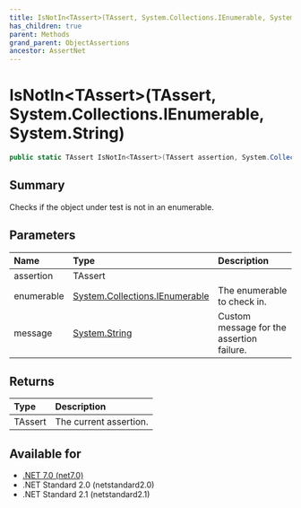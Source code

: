 ```yaml
---
title: IsNotIn<TAssert>(TAssert, System.Collections.IEnumerable, System.String)
has_children: true
parent: Methods
grand_parent: ObjectAssertions
ancestor: AssertNet
---
```

# IsNotIn&lt;TAssert&gt;(TAssert, System.Collections.IEnumerable, System.String)

```csharp
public static TAssert IsNotIn<TAssert>(TAssert assertion, System.Collections.IEnumerable enumerable, System.String message);
```

## Summary
Checks if the object under test is not in an enumerable.

## Parameters
| Name       | Type                                                                                                          | Description                               |
|:-----------|:--------------------------------------------------------------------------------------------------------------|:------------------------------------------|
| assertion  | TAssert                                                                                                       |                                           |
| enumerable | [System.Collections.IEnumerable](https://learn.microsoft.com/en-us/dotnet/api/system.collections.ienumerable) | The enumerable to check in.               |
| message    | [System.String](https://learn.microsoft.com/en-us/dotnet/api/system.string)                                   | Custom message for the assertion failure. |


## Returns
| Type    | Description            |
|:--------|:-----------------------|
| TAssert | The current assertion. |

## Available for
- [.NET 7.0 (net7.0)](https://versionsof.net/core/7.0/)
- .NET Standard 2.0 (netstandard2.0)
- .NET Standard 2.1 (netstandard2.1)
